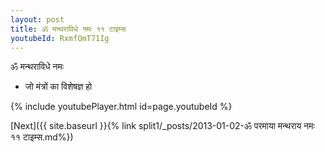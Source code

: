 ```yaml
---
layout: post
title: ॐ मन्थराविधे नमः ११ टाइम्स
youtubeId: RxmfOmT71Ig
---
```

 
 
 ॐ मन्थराविधे नमः  
 
 -  जो मंत्रों का विशेषज्ञ हो 
 
  
 
  
 
 
 
 
 
 


{% include youtubePlayer.html id=page.youtubeId %}
 
[Next]({{ site.baseurl }}{% link  split1/_posts/2013-01-02-ॐ परमाया मन्थराय नमः ११ टाइम्स.md%})
 

